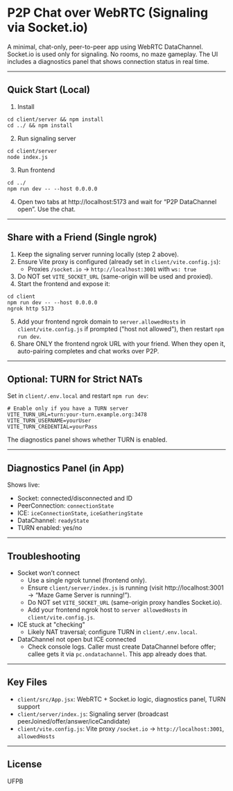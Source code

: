 # P2P Chat over WebRTC (Signaling via Socket.io)

A minimal, chat-only, peer-to-peer app using WebRTC DataChannel. Socket.io is used only for signaling. No rooms, no maze gameplay. The UI includes a diagnostics panel that shows connection status in real time.

---

## Quick Start (Local)
1) Install
```
cd client/server && npm install
cd ../ && npm install
```
2) Run signaling server
```
cd client/server
node index.js
```
3) Run frontend
```
cd ../
npm run dev -- --host 0.0.0.0
```
4) Open two tabs at http://localhost:5173 and wait for “P2P DataChannel open”. Use the chat.

---

## Share with a Friend (Single ngrok)
1) Keep the signaling server running locally (step 2 above).
2) Ensure Vite proxy is configured (already set in `client/vite.config.js`):
   - Proxies `/socket.io` → `http://localhost:3001` with `ws: true`
3) Do NOT set `VITE_SOCKET_URL` (same-origin will be used and proxied).
4) Start the frontend and expose it:
```
cd client
npm run dev -- --host 0.0.0.0
ngrok http 5173
```
5) Add your frontend ngrok domain to `server.allowedHosts` in `client/vite.config.js` if prompted ("host not allowed"), then restart `npm run dev`.
6) Share ONLY the frontend ngrok URL with your friend. When they open it, auto-pairing completes and chat works over P2P.

---

## Optional: TURN for Strict NATs
Set in `client/.env.local` and restart `npm run dev`:
```
# Enable only if you have a TURN server
VITE_TURN_URL=turn:your-turn.example.org:3478
VITE_TURN_USERNAME=yourUser
VITE_TURN_CREDENTIAL=yourPass
```
The diagnostics panel shows whether TURN is enabled.

---

## Diagnostics Panel (in App)
Shows live:
- Socket: connected/disconnected and ID
- PeerConnection: `connectionState`
- ICE: `iceConnectionState`, `iceGatheringState`
- DataChannel: `readyState`
- TURN enabled: yes/no

---

## Troubleshooting
- Socket won’t connect
  - Use a single ngrok tunnel (frontend only).
  - Ensure `client/server/index.js` is running (visit http://localhost:3001 → “Maze Game Server is running!”).
  - Do NOT set `VITE_SOCKET_URL` (same-origin proxy handles Socket.io).
  - Add your frontend ngrok host to `server allowedHosts` in `client/vite.config.js`.
- ICE stuck at "checking"
  - Likely NAT traversal; configure TURN in `client/.env.local`.
- DataChannel not open but ICE connected
  - Check console logs. Caller must create DataChannel before offer; callee gets it via `pc.ondatachannel`. This app already does that.

---

## Key Files
- `client/src/App.jsx`: WebRTC + Socket.io logic, diagnostics panel, TURN support
- `client/server/index.js`: Signaling server (broadcast peerJoined/offer/answer/iceCandidate)
- `client/vite.config.js`: Vite proxy `/socket.io` → `http://localhost:3001`, `allowedHosts`

---

## License
UFPB
